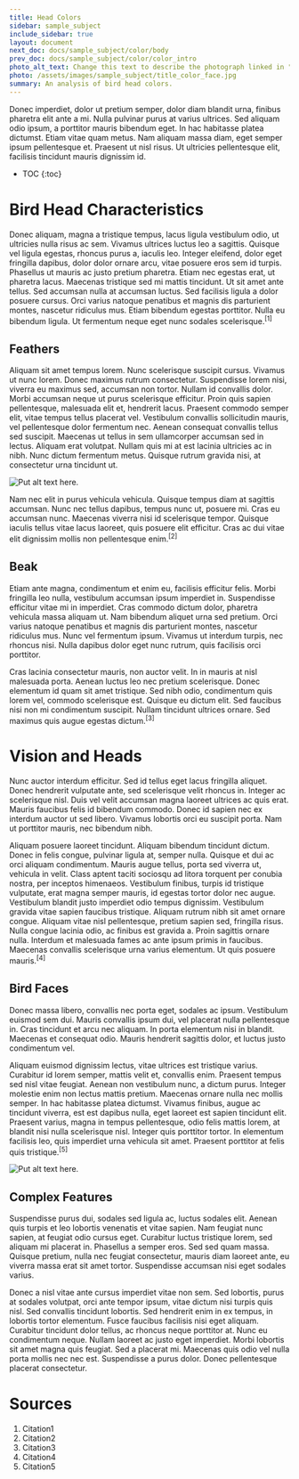 ```yaml
---
title: Head Colors
sidebar: sample_subject
include_sidebar: true
layout: document
next_doc: docs/sample_subject/color/body
prev_doc: docs/sample_subject/color/color_intro
photo_alt_text: Change this text to describe the photograph linked in "photo".
photo: /assets/images/sample_subject/title_color_face.jpg
summary: An analysis of bird head colors.
---
```


Donec imperdiet, dolor ut pretium semper, dolor diam blandit urna, finibus pharetra elit ante a mi. Nulla pulvinar purus at varius ultrices. Sed aliquam odio ipsum, a porttitor mauris bibendum eget. In hac habitasse platea dictumst. Etiam vitae quam metus. Nam aliquam massa diam, eget semper ipsum pellentesque et. Praesent ut nisl risus. Ut ultricies pellentesque elit, facilisis tincidunt mauris dignissim id. 

* TOC
{:toc}

# Bird Head Characteristics 

Donec aliquam, magna a tristique tempus, lacus ligula vestibulum odio, ut ultricies nulla risus ac sem. Vivamus ultrices luctus leo a sagittis. Quisque vel ligula egestas, rhoncus purus a, iaculis leo. Integer eleifend, dolor eget fringilla dapibus, dolor dolor ornare arcu, vitae posuere eros sem id turpis. Phasellus ut mauris ac justo pretium pharetra. Etiam nec egestas erat, ut pharetra lacus. Maecenas tristique sed mi mattis tincidunt. Ut sit amet ante tellus. Sed accumsan nulla at accumsan luctus. Sed facilisis ligula a dolor posuere cursus. Orci varius natoque penatibus et magnis dis parturient montes, nascetur ridiculus mus. Etiam bibendum egestas porttitor. Nulla eu bibendum ligula. Ut fermentum neque eget nunc sodales scelerisque.<sup>[1]</sup>

## Feathers

Aliquam sit amet tempus lorem. Nunc scelerisque suscipit cursus. Vivamus ut nunc lorem. Donec maximus rutrum consectetur. Suspendisse lorem nisi, viverra eu maximus sed, accumsan non tortor. Nullam id convallis dolor. Morbi accumsan neque ut purus scelerisque efficitur. Proin quis sapien pellentesque, malesuada elit et, hendrerit lacus. Praesent commodo semper elit, vitae tempus tellus placerat vel. Vestibulum convallis sollicitudin mauris, vel pellentesque dolor fermentum nec. Aenean consequat convallis tellus sed suscipit. Maecenas ut tellus in sem ullamcorper accumsan sed in lectus. Aliquam erat volutpat. Nullam quis mi at est lacinia ultricies ac in nibh. Nunc dictum fermentum metus. Quisque rutrum gravida nisi, at consectetur urna tincidunt ut.

![Put alt text here.](/template-information-site/assets/images/sample_subject/birdhead1.jpg)

Nam nec elit in purus vehicula vehicula. Quisque tempus diam at sagittis accumsan. Nunc nec tellus dapibus, tempus nunc ut, posuere mi. Cras eu accumsan nunc. Maecenas viverra nisi id scelerisque tempor. Quisque iaculis tellus vitae lacus laoreet, quis posuere elit efficitur. Cras ac dui vitae elit dignissim mollis non pellentesque enim.<sup>[2]</sup>

## Beak

Etiam ante magna, condimentum et enim eu, facilisis efficitur felis. Morbi fringilla leo nulla, vestibulum accumsan ipsum imperdiet in. Suspendisse efficitur vitae mi in imperdiet. Cras commodo dictum dolor, pharetra vehicula massa aliquam ut. Nam bibendum aliquet urna sed pretium. Orci varius natoque penatibus et magnis dis parturient montes, nascetur ridiculus mus. Nunc vel fermentum ipsum. Vivamus ut interdum turpis, nec rhoncus nisi. Nulla dapibus dolor eget nunc rutrum, quis facilisis orci porttitor.

Cras lacinia consectetur mauris, non auctor velit. In in mauris at nisl malesuada porta. Aenean luctus leo nec pretium scelerisque. Donec elementum id quam sit amet tristique. Sed nibh odio, condimentum quis lorem vel, commodo scelerisque est. Quisque eu dictum elit. Sed faucibus nisi non mi condimentum suscipit. Nullam tincidunt ultrices ornare. Sed maximus quis augue egestas dictum.<sup>[3]</sup>

# Vision and Heads

Nunc auctor interdum efficitur. Sed id tellus eget lacus fringilla aliquet. Donec hendrerit vulputate ante, sed scelerisque velit rhoncus in. Integer ac scelerisque nisl. Duis vel velit accumsan magna laoreet ultrices ac quis erat. Mauris faucibus felis id bibendum commodo. Donec id sapien nec ex interdum auctor ut sed libero. Vivamus lobortis orci eu suscipit porta. Nam ut porttitor mauris, nec bibendum nibh.

Aliquam posuere laoreet tincidunt. Aliquam bibendum tincidunt dictum. Donec in felis congue, pulvinar ligula at, semper nulla. Quisque et dui ac orci aliquam condimentum. Mauris augue tellus, porta sed viverra ut, vehicula in velit. Class aptent taciti sociosqu ad litora torquent per conubia nostra, per inceptos himenaeos. Vestibulum finibus, turpis id tristique vulputate, erat magna semper mauris, id egestas tortor dolor nec augue. Vestibulum blandit justo imperdiet odio tempus dignissim. Vestibulum gravida vitae sapien faucibus tristique. Aliquam rutrum nibh sit amet ornare congue. Aliquam vitae nisl pellentesque, pretium sapien sed, fringilla risus. Nulla congue lacinia odio, ac finibus est gravida a. Proin sagittis ornare nulla. Interdum et malesuada fames ac ante ipsum primis in faucibus. Maecenas convallis scelerisque urna varius elementum. Ut quis posuere mauris.<sup>[4]</sup>

## Bird Faces

Donec massa libero, convallis nec porta eget, sodales ac ipsum. Vestibulum euismod sem dui. Mauris convallis ipsum dui, vel placerat nulla pellentesque in. Cras tincidunt et arcu nec aliquam. In porta elementum nisi in blandit. Maecenas et consequat odio. Mauris hendrerit sagittis dolor, et luctus justo condimentum vel.

Aliquam euismod dignissim lectus, vitae ultrices est tristique varius. Curabitur id lorem semper, mattis velit et, convallis enim. Praesent tempus sed nisl vitae feugiat. Aenean non vestibulum nunc, a dictum purus. Integer molestie enim non lectus mattis pretium. Maecenas ornare nulla nec mollis semper. In hac habitasse platea dictumst. Vivamus finibus, augue ac tincidunt viverra, est est dapibus nulla, eget laoreet est sapien tincidunt elit. Praesent varius, magna in tempus pellentesque, odio felis mattis lorem, at blandit nisi nulla scelerisque nisl. Integer quis porttitor tortor. In elementum facilisis leo, quis imperdiet urna vehicula sit amet. Praesent porttitor at felis quis tristique.<sup>[5]</sup>

![Put alt text here.](/template-information-site/assets/images/sample_subject/birdhead2.jpg)

## Complex Features

Suspendisse purus dui, sodales sed ligula ac, luctus sodales elit. Aenean quis turpis et leo lobortis venenatis et vitae sapien. Nam feugiat nunc sapien, at feugiat odio cursus eget. Curabitur luctus tristique lorem, sed aliquam mi placerat in. Phasellus a semper eros. Sed sed quam massa. Quisque pretium, nulla nec feugiat consectetur, mauris diam laoreet ante, eu viverra massa erat sit amet tortor. Suspendisse accumsan nisi eget sodales varius.

Donec a nisl vitae ante cursus imperdiet vitae non sem. Sed lobortis, purus at sodales volutpat, orci ante tempor ipsum, vitae dictum nisi turpis quis nisl. Sed convallis tincidunt lobortis. Sed hendrerit enim in ex tempus, in lobortis tortor elementum. Fusce faucibus facilisis nisi eget aliquam. Curabitur tincidunt dolor tellus, ac rhoncus neque porttitor at. Nunc eu condimentum neque. Nullam laoreet ac justo eget imperdiet. Morbi lobortis sit amet magna quis feugiat. Sed a placerat mi. Maecenas quis odio vel nulla porta mollis nec nec est. Suspendisse a purus dolor. Donec pellentesque placerat consectetur. 

# Sources

1. Citation1
2. Citation2
3. Citation3
4. Citation4
5. Citation5

